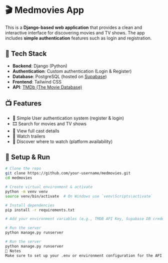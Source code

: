# 🎬 Medmovies App

This is a **Django-based web application** that provides a clean and interactive interface for discovering movies and TV shows. The app includes **simple authentication** features such as login and registration.

## 🔧 Tech Stack

- **Backend**: Django (Python)
- **Authentication**: Custom authentication (Login & Register)
- **Database**: PostgreSQL (hosted on [Supabase](https://supabase.com))
- **Frontend**: Tailwind CSS
- **API**: [TMDb (The Movie Database)](https://www.themoviedb.org/documentation/api)

## 📺 Features

- 🔐 Simple User authentication system (register & login)
- 🎞️ Search for movies and TV shows
- 👥 View full cast details
- 🎥 Watch trailers
- 📍 Discover where to watch (platform availability)

## 🚀 Setup & Run

```bash
# Clone the repo
git clone https://github.com/your-username/medmovies.git
cd medmovies

# Create virtual environment & activate
python -m venv venv
source venv/bin/activate  # On Windows use `venv\Scripts\activate`

# Install dependencies
pip install -r requirements.txt

# Add your environment variables (e.g., TMDB API Key, Supabase DB credentials)

# Run the server
python manage.py runserver

# Run the server
python manage.py runserver
📝 Notes
Make sure to set up your .env or environment configuration for the API key and Supabase database credentials.
